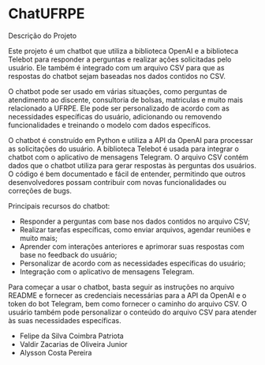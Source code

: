 # ChatUFRPE
Descrição do Projeto

Este projeto é um chatbot que utiliza a biblioteca OpenAI e a biblioteca Telebot para responder a perguntas e realizar ações solicitadas pelo usuário. Ele também é integrado com um arquivo CSV para que as respostas do chatbot sejam baseadas nos dados contidos no CSV.

O chatbot pode ser usado em várias situações, como perguntas de atendimento ao discente, consultoria de bolsas, matriculas e muito mais relacionado a UFRPE. Ele pode ser personalizado de acordo com as necessidades específicas do usuário, adicionando ou removendo funcionalidades e treinando o modelo com dados específicos.

O chatbot é construído em Python e utiliza a API da OpenAI para processar as solicitações do usuário. A biblioteca Telebot é usada para integrar o chatbot com o aplicativo de mensagens Telegram. O arquivo CSV contém dados que o chatbot utiliza para gerar respostas às perguntas dos usuários. O código é bem documentado e fácil de entender, permitindo que outros desenvolvedores possam contribuir com novas funcionalidades ou correções de bugs.

Principais recursos do chatbot:

- Responder a perguntas com base nos dados contidos no arquivo CSV;
- Realizar tarefas específicas, como enviar arquivos, agendar reuniões e muito mais;
- Aprender com interações anteriores e aprimorar suas respostas com base no feedback do usuário;
- Personalizar de acordo com as necessidades específicas do usuário;
- Integração com o aplicativo de mensagens Telegram.

Para começar a usar o chatbot, basta seguir as instruções no arquivo README e fornecer as credenciais necessárias para a API da OpenAI e o token do bot Telegram, bem como fornecer o caminho do arquivo CSV. O usuário também pode personalizar o conteúdo do arquivo CSV para atender às suas necessidades específicas.

- Felipe da Silva Coimbra Patriota
- Valdir Zacarias de Oliveira Junior
- Alysson Costa Pereira

